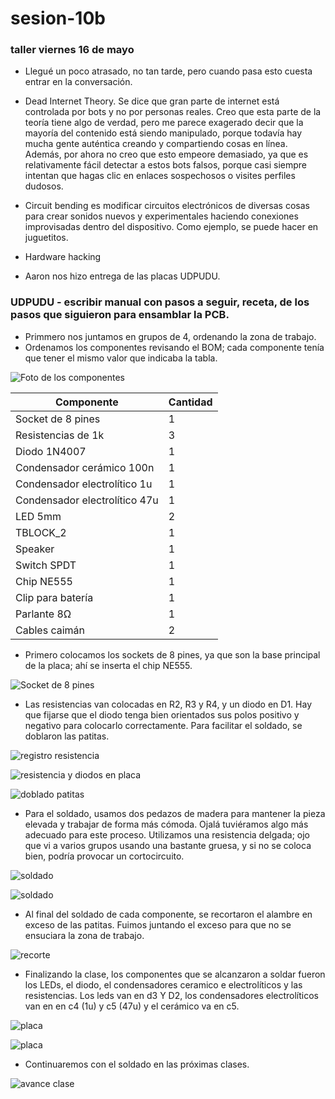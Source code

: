 # sesion-10b
### taller viernes 16 de mayo
- Llegué un poco atrasado, no tan tarde, pero cuando pasa esto cuesta entrar en la conversación.
  
- Dead Internet Theory. Se dice que gran parte de internet está controlada por bots y no por personas reales. Creo que esta parte de la teoría tiene algo de verdad, pero me parece exagerado decir que la mayoría del contenido está siendo manipulado, porque todavía hay mucha gente auténtica creando y compartiendo cosas en línea. Además, por ahora no creo que esto empeore demasiado, ya que es relativamente fácil detectar a estos bots falsos, porque casi siempre intentan que hagas clic en enlaces sospechosos o visites perfiles dudosos.
  
- Circuit bending es modificar circuitos electrónicos de diversas cosas para crear sonidos nuevos y experimentales haciendo conexiones improvisadas dentro del dispositivo. Como ejemplo, se puede hacer en juguetitos.
  
- Hardware hacking
  
  
- Aaron nos hizo entrega de las placas UDPUDU.

### UDPUDU - escribir manual con pasos a seguir, receta, de los pasos que siguieron para ensamblar la PCB.
- Primmero nos juntamos en grupos de 4, ordenando la zona de trabajo.
- Ordenamos los componentes revisando el BOM; cada componente tenía que tener el mismo valor que indicaba la tabla.
  
![Foto de los componentes](./archivos/componentes.jpg)

| Componente                      | Cantidad |
|--------------------------------|----------|
| Socket de 8 pines              | 1        |
| Resistencias de 1k             | 3        |
| Diodo 1N4007                   | 1        |
| Condensador cerámico 100n      | 1        |
| Condensador electrolítico 1u   | 1        |
| Condensador electrolítico 47u  | 1        |
| LED 5mm                        | 2        |
| TBLOCK_2                       | 1        |
| Speaker                        | 1        |
| Switch SPDT                    | 1        |
| Chip NE555                     | 1        |
| Clip para batería              | 1        |
| Parlante 8Ω                    | 1        |
| Cables caimán                  | 2        |

- Primero colocamos los sockets de 8 pines, ya que son la base principal de la placa; ahí se inserta el chip NE555.
  
![Socket de 8 pines](./archivos/1.jpg)

- Las resistencias van colocadas en R2, R3 y R4, y un diodo en D1. Hay que fijarse que el diodo tenga bien orientados sus polos positivo y negativo para colocarlo correctamente. Para facilitar el soldado, se doblaron las patitas.
  
![registro resistencia](./archivos/resistencia.png)
  
![resistencia y diodos en placa](./archivos/2.png)
  
![doblado patitas](./archivos/3.png)

- Para el soldado, usamos dos pedazos de madera para mantener la pieza elevada y trabajar de forma más cómoda. Ojalá tuviéramos algo más adecuado para este proceso. Utilizamos una resistencia delgada; ojo que vi a varios grupos usando una bastante gruesa, y si no se coloca bien, podría provocar un cortocircuito.

![soldado](./archivos/4.png)

![soldado](./archivos/5.png)

- Al final del soldado de cada componente, se recortaron el alambre en exceso de las patitas. Fuimos juntando el exceso para que no se ensuciara la zona de trabajo.
  
![recorte](./archivos/6.png)

- Finalizando la clase, los componentes que se alcanzaron a soldar fueron los LEDs, el diodo, el condensadores ceramico e electrolíticos y las resistencias. Los leds van en d3 Y D2, los condensadores electrolíticos van en en c4 (1u) y c5 (47u) y el cerámico va en c5. 

![placa](./archivos/7.png)

![placa](./archivos/8.png)

- Continuaremos con el soldado en las próximas clases.

![avance clase](./archivos/9.png)
